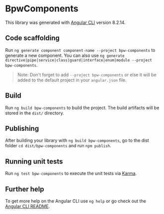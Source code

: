 # BpwComponents

This library was generated with [Angular CLI](https://github.com/angular/angular-cli) version 8.2.14.

## Code scaffolding

Run `ng generate component component-name --project bpw-components` to generate a new component. You can also use `ng generate directive|pipe|service|class|guard|interface|enum|module --project bpw-components`.
> Note: Don't forget to add `--project bpw-components` or else it will be added to the default project in your `angular.json` file. 

## Build

Run `ng build bpw-components` to build the project. The build artifacts will be stored in the `dist/` directory.

## Publishing

After building your library with `ng build bpw-components`, go to the dist folder `cd dist/bpw-components` and run `npm publish`.

## Running unit tests

Run `ng test bpw-components` to execute the unit tests via [Karma](https://karma-runner.github.io).

## Further help

To get more help on the Angular CLI use `ng help` or go check out the [Angular CLI README](https://github.com/angular/angular-cli/blob/master/README.md).
